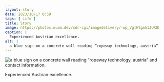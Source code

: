 ```yaml
---
layout: story
date: 2023/10/17 0:59
tags: [ Life ]
title: Story
image: https://photos.muan.dev/cdn-cgi/imagedelivery/-wp_VgtWlgmh1JURQ8t1mg/a7dcd283-0786-47bc-f7b9-31c64811e600/public
caption: |
  Experienced Austrian excellence.
alt: |
  a blue sign on a concrete wall reading “ropeway technology, austria” and contact information.
---
```


![a blue sign on a concrete wall reading “ropeway technology, austria” and contact information.](https://photos.muan.dev/cdn-cgi/imagedelivery/-wp_VgtWlgmh1JURQ8t1mg/a7dcd283-0786-47bc-f7b9-31c64811e600/public)

Experienced Austrian excellence.
